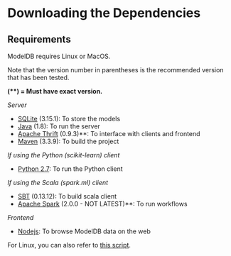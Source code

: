 # Downloading the Dependencies
## Requirements
ModelDB requires Linux or MacOS.

Note that the version number in parentheses is the recommended version that has been tested.

**(\*\*) = Must have exact version.**

*Server*
* [SQLite](http://sqlite.org/) (3.15.1): To store the models
* [Java](http://www.oracle.com/technetwork/java/javase/downloads/index.html) (1.8): To run the server
* [Apache Thrift](http://thrift.apache.org/) (0.9.3)\*\*: To interface with clients and frontend
* [Maven](http://maven.apache.org/download.cgi) (3.3.9): To build the project

*If using the Python (scikit-learn) client*
* [Python 2.7](https://www.continuum.io/downloads): To run the Python client

*If using the Scala (spark.ml) client* 
* [SBT](http://www.scala-sbt.org/) (0.13.12): To build scala client
* [Apache Spark](https://spark.apache.org/downloads.html) (2.0.0 - NOT LATEST)\*\*: To run workflows

*Frontend*
* [Nodejs](https://nodejs.org/en/): To browse ModelDB data on the web

For Linux, you can also refer to [this script](install_on_linux.sh). 
